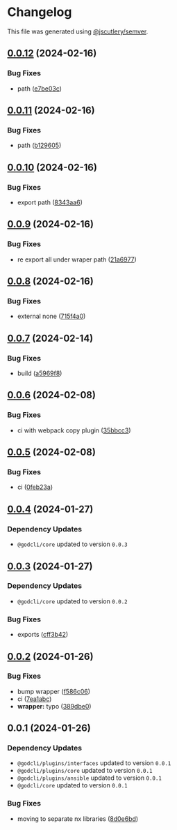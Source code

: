 # Changelog

This file was generated using [@jscutlery/semver](https://github.com/jscutlery/semver).

## [0.0.12](https://github.com/dtap001/gcl/compare/@gcl/wrapper-0.0.11...@gcl/wrapper-0.0.12) (2024-02-16)


### Bug Fixes

* path ([e7be03c](https://github.com/dtap001/gcl/commit/e7be03c10778b1d05c3f2ba09314db43c2eb1556))

## [0.0.11](https://github.com/dtap001/gcl/compare/@gcl/wrapper-0.0.10...@gcl/wrapper-0.0.11) (2024-02-16)


### Bug Fixes

* path ([b129605](https://github.com/dtap001/gcl/commit/b129605469856446d9b3c03a3c922b34f8a9919f))

## [0.0.10](https://github.com/dtap001/gcl/compare/@gcl/wrapper-0.0.9...@gcl/wrapper-0.0.10) (2024-02-16)


### Bug Fixes

* export path ([8343aa6](https://github.com/dtap001/gcl/commit/8343aa643c8d6bda297a950090f2efb91c57d32b))

## [0.0.9](https://github.com/dtap001/gcl/compare/@gcl/wrapper-0.0.8...@gcl/wrapper-0.0.9) (2024-02-16)


### Bug Fixes

* re export all under wraper path ([21a6977](https://github.com/dtap001/gcl/commit/21a6977e8929e7e56df071333cb854d935d971dd))

## [0.0.8](https://github.com/dtap001/gcl/compare/@gcl/wrapper-0.0.7...@gcl/wrapper-0.0.8) (2024-02-16)


### Bug Fixes

* external none ([715f4a0](https://github.com/dtap001/gcl/commit/715f4a083ab036c2d3e54aa8bf3b07614c592376))

## [0.0.7](https://github.com/dtap001/gcl/compare/@gcl/wrapper-0.0.6...@gcl/wrapper-0.0.7) (2024-02-14)


### Bug Fixes

* build ([a5969f8](https://github.com/dtap001/gcl/commit/a5969f89039c547d741b0f974db4ab2277b335cb))

## [0.0.6](https://github.com/dtap001/gcl/compare/@gcl/wrapper-0.0.5...@gcl/wrapper-0.0.6) (2024-02-08)


### Bug Fixes

* ci with webpack copy plugin ([35bbcc3](https://github.com/dtap001/gcl/commit/35bbcc347424c6e43262a465035c9aeeb4d97fa9))

## [0.0.5](https://github.com/dtap001/gcl/compare/@gcl/wrapper-0.0.4...@gcl/wrapper-0.0.5) (2024-02-08)


### Bug Fixes

* ci ([0feb23a](https://github.com/dtap001/gcl/commit/0feb23a10c644d9f8a15b6b25fe929b84f15408e))

## [0.0.4](https://github.com/dtap001/gcl/compare/@gcl/wrapper-0.0.3...@gcl/wrapper-0.0.4) (2024-01-27)

### Dependency Updates

* `@godcli/core` updated to version `0.0.3`
## [0.0.3](https://github.com/dtap001/gcl/compare/@gcl/wrapper-0.0.2...@gcl/wrapper-0.0.3) (2024-01-27)

### Dependency Updates

* `@godcli/core` updated to version `0.0.2`

### Bug Fixes

* exports ([cff3b42](https://github.com/dtap001/gcl/commit/cff3b425a2c22a428cf616020fae5d59b6dc284f))

## [0.0.2](https://github.com/dtap001/gcl/compare/@gcl/wrapper-0.0.1...@gcl/wrapper-0.0.2) (2024-01-26)


### Bug Fixes

* bump wrapper ([f586c06](https://github.com/dtap001/gcl/commit/f586c069f7ba7612bb73e49cc1ecd7673b1ea9ed))
* ci ([7ea1abc](https://github.com/dtap001/gcl/commit/7ea1abcc93bdfcddd9db014af139a061889ea3c8))
* **wrapper:** typo ([389dbe0](https://github.com/dtap001/gcl/commit/389dbe0d999bd279ea1eff1c03da3dae99e3b995))

## 0.0.1 (2024-01-26)

### Dependency Updates

* `@godcli/plugins/interfaces` updated to version `0.0.1`
* `@godcli/plugins/core` updated to version `0.0.1`
* `@godcli/plugins/ansible` updated to version `0.0.1`
* `@godcli/core` updated to version `0.0.1`

### Bug Fixes

* moving to separate nx libraries ([8d0e6bd](https://github.com/dtap001/gcl/commit/8d0e6bdae08d7a8e58579001bb990607b5675508))
